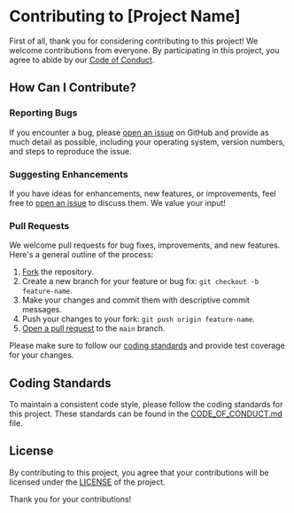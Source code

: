 # Contributing to [Project Name]

First of all, thank you for considering contributing to this project! We welcome contributions from everyone. By participating in this project, you agree to abide by our [Code of Conduct](CODE_OF_CONDUCT.md).

## How Can I Contribute?

### Reporting Bugs

If you encounter a bug, please [open an issue](https://github.com/your-username/your-project/issues) on GitHub and provide as much detail as possible, including your operating system, version numbers, and steps to reproduce the issue.

### Suggesting Enhancements

If you have ideas for enhancements, new features, or improvements, feel free to [open an issue](https://github.com/your-username/your-project/issues) to discuss them. We value your input!

### Pull Requests

We welcome pull requests for bug fixes, improvements, and new features. Here's a general outline of the process:

1. [Fork](https://docs.github.com/en/get-started/quickstart/fork-a-repo) the repository.
2. Create a new branch for your feature or bug fix: `git checkout -b feature-name`.
3. Make your changes and commit them with descriptive commit messages.
4. Push your changes to your fork: `git push origin feature-name`.
5. [Open a pull request](https://docs.github.com/en/get-started/quickstart/opening-a-pull-request) to the `main` branch.

Please make sure to follow our [coding standards](#coding-standards) and provide test coverage for your changes.

## Coding Standards

To maintain a consistent code style, please follow the coding standards for this project. These standards can be found in the [CODE_OF_CONDUCT.md](CODE_OF_CONDUCT.md) file.

## License

By contributing to this project, you agree that your contributions will be licensed under the [LICENSE](LICENSE.md) of the project.

Thank you for your contributions!
